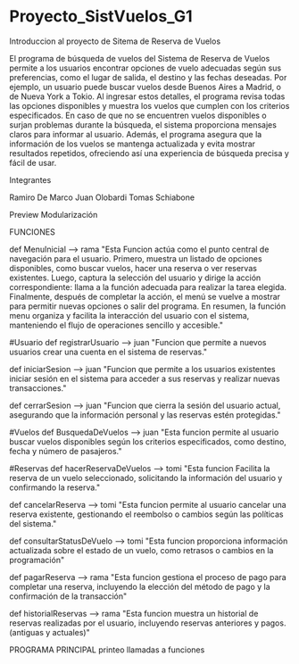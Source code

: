 # Proyecto_SistVuelos_G1

Introduccion al proyecto de Sitema de Reserva de Vuelos


El programa de búsqueda de vuelos del Sistema de Reserva de Vuelos permite a los usuarios encontrar opciones de vuelo adecuadas según sus preferencias, como el lugar de salida, el destino y las fechas deseadas. Por ejemplo, un usuario puede buscar vuelos desde Buenos Aires a Madrid, o de Nueva York a Tokio. Al ingresar estos detalles, el programa revisa todas las opciones disponibles y muestra los vuelos que cumplen con los criterios especificados. En caso de que no se encuentren vuelos disponibles o surjan problemas durante la búsqueda, el sistema proporciona mensajes claros para informar al usuario. Además, el programa asegura que la información de los vuelos se mantenga actualizada y evita mostrar resultados repetidos, ofreciendo así una experiencia de búsqueda precisa y fácil de usar.


Integrantes 

Ramiro De Marco
Juan Olobardi 
Tomas Schiabone


Preview Modularización

FUNCIONES

def MenuInicial --> rama
"Esta Funcion actúa como el punto central de navegación para el usuario. Primero, muestra un listado de opciones disponibles, como buscar vuelos, hacer una reserva o ver reservas existentes. Luego, captura la selección del usuario y dirige la acción correspondiente: llama a la función adecuada para realizar la tarea elegida. Finalmente, después de completar la acción, el menú se vuelve a mostrar para permitir nuevas opciones o salir del programa. En resumen, la función menu organiza y facilita la interacción del usuario con el sistema, manteniendo el flujo de operaciones sencillo y accesible."


#Usuario
def registrarUsuario --> juan
"Funcion que permite a nuevos usuarios crear una cuenta en el sistema de reservas."

def iniciarSesion --> juan
"Funcion que permite a los usuarios existentes iniciar sesión en el sistema para acceder a sus reservas y realizar nuevas transacciones."

def cerrarSesion --> juan
"Funcion que cierra la sesión del usuario actual, asegurando que la información personal y las reservas estén protegidas."


#Vuelos
def BusquedaDeVuelos --> juan
"Esta funcion permite al usuario buscar vuelos disponibles según los criterios especificados, como destino, fecha y número de pasajeros."


#Reservas
def hacerReservaDeVuelos --> tomi
"Esta funcion Facilita la reserva de un vuelo seleccionado, solicitando la información del usuario y confirmando la reserva."

def cancelarReserva --> tomi
"Esta funcion permite al usuario cancelar una reserva existente, gestionando el reembolso o cambios según las políticas del sistema."

def consultarStatusDeVuelo --> tomi
"Esta funcion proporciona información actualizada sobre el estado de un vuelo, como retrasos o cambios en la programación"

def pagarReserva --> rama
"Esta funcion gestiona el proceso de pago para completar una reserva, incluyendo la elección del método de pago y la confirmación de la transacción"

def historialReservas --> rama
"Esta funcion muestra un historial de reservas realizadas por el usuario, incluyendo reservas anteriores y pagos.(antiguas y actuales)"


PROGRAMA PRINCIPAL
printeo 
llamadas a funciones

